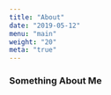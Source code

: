 ```yaml
---
title: "About"
date: "2019-05-12"
menu: "main"
weight: "20"
meta: "true"
---
```


### Something About Me

